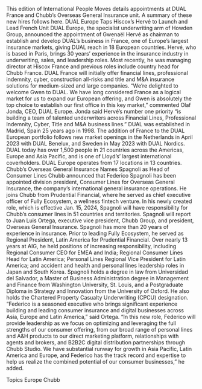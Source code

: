 This edition of International People Moves details appointments at DUAL France and Chubb’s Overseas General Insurance unit.
A summary of these new hires follows here.
DUAL Europe Taps Hiscox’s Hervé to Launch and Lead French Unit
DUAL Europe, the specialist underwriting arm of Howden Group, announced the appointment of Gwenaël Hervé as chairman to establish and develop DUAL’s business in France, one of Europe’s largest insurance markets, giving DUAL reach in 18 European countries.
Hervé, who is based in Paris, brings 30 years’ experience in the insurance industry in underwriting, sales, and leadership roles. Most recently, he was managing director at Hiscox France and previous roles include country head for Chubb France.
DUAL France will initially offer financial lines, professional indemnity, cyber, construction all-risks and title and M&A insurance solutions for medium-sized and large companies.
“We’re delighted to welcome Gwen to DUAL. We have long considered France as a logical market for us to expand our European offering, and Gwen is absolutely the top choice to establish our first office in this key market,” commented Olaf Jonda, CEO, DUAL Europe.
Jonda said Hervé’s number one priority “is building a team of talented underwriters across Financial Lines, Professional Indemnity, Cyber, Title and M&A business lines.”
DUAL was established in Madrid, Spain 25 years ago in 1998. The addition of France to the DUAL European portfolio follows new market openings in the Netherlands in April 2023 with DUAL Benelux, and Sweden in May 2023 with DUAL Nordics. DUAL today has over 1,500 people in 21 countries across the Americas, Europe and Asia Pacific, and is one of Lloyd’s’ largest international coverholders. DUAL Europe operates from 17 locations in 13 countries.
Chubb’s Overseas General Insurance Names Spagnoli as Head of Consumer Lines
Chubb announced that Federico Spagnoli has been appointed division president, Consumer Lines for Overseas General Insurance, the company’s international general insurance operations.
He joins Chubb from Prudential Financial, where he served as chief executive officer of Fully Ecosystem, a wellness fintech venture. In his newly created role, which is effective Jan. 15, 2024, Spagnoli will have responsibility for Chubb’s consumer lines in 51 countries and territories.
Spagnoli will report to Juan Luis Ortega, executive vice president, Chubb Group, and president, Overseas General Insurance.
Spagnoli has more than 20 years of experience in insurance. Prior to leading Fully Ecosystem, he served as Regional President, Latin America for Prudential Financial. Over nearly 13 years at AIG, he held positions of increasing responsibility, including Regional Consumer CEO for EMEA and India; Regional Consumer Lines Head for Latin America; Personal Lines Regional Vice President for Latin America; and accident and health and personal lines leadership roles in Japan and South Korea.
Spagnoli holds a degree in law from Universidad del Salvador, a Master of Business Administration degree in Management and Finance from Washington University, St. Louis, and a Postgraduate Diploma in Strategy and Innovation from the University of Oxford. He also holds the Chartered Property Casualty Underwriting (CPCU) designation.
“Federico is a seasoned executive who brings significant experience building and leading consumer insurance and digital businesses across Asia, Europe and Latin America,” said Ortega.
“In this new role, Federico will provide leadership as we focus on optimizing and leveraging the full strengths of our consumer offering, from our broad range of personal lines and A&H products to our direct marketing platform, relationships with agents and brokers, and B2B2C digital distribution partnerships through Chubb Studio. We have substantial runway for growth in Asia Pacific, Latin America and Europe, and Federico has the track record and expertise to help us realize the combined potential of our consumer businesses,” he added.

Topics
Europe
Chubb
